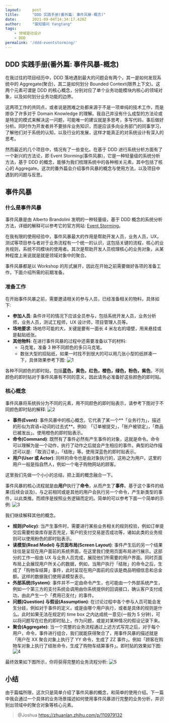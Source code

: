 ```yaml
---
layout:     post
title:      "DDD 实践手册(番外篇: 事件风暴-概念)"
date:       2021-09-04T14:34:17.420Z
author:     "猿知猿问 Yangtang"
tags:
    - 领域驱动设计
    - DDD
permalink: '/ddd-eventstorming/'
---
```


## DDD 实践手册(番外篇: 事件风暴-概念)
在我过往的项目经历中，DDD 落地遇到最大的问题会有两个，其一是如何发现系统中的 Aggregate(聚合)，其二是如何划分 Bounded Context(限界上下文)。这两个元素可谓是 DDD 的核心概念，分别对应了单个业务功能模块内核心的领域对象，以及如何划分业务功能的边界。

这两项工作的共同点，或者说是困难之处都来源于不是一项单纯的技术工作，而是掺杂了许多对于 Domain Knowledge 的理解。我自己并没有什么成型的方法论或是特定的模式来解决这一问题，可能唯一的建议就是多思考，多写代码，事后做好分析。同时作为开发者并不要排斥业务知识，而是应该多向业务部门的同事学习，了解他们对于系统的认知，以及行业的发展，这样才能真正的对系统设计有深入的思考。

然而最近的几个项目中，情况有了一些变化。在基于 DDD 进行系统分析方面有了一个新兴的方法论，即 Event Storming(事件风暴)，它是一种轻量级的系统分析方法，基于 DDD 的概念，能够为我们梳理系统中的各种相关元素，其中包括了核心的 Aggregate。这次的番外篇会介绍事件风暴的概念与使用方法，以及项目中遇到的问题与反思。

## 事件风暴
### 什么是事件风暴
事件风暴是由 Alberto Brandolini 发明的一种轻量级，基于 DDD 概念的系统分析方法，详细的解释可以参考它的官方网站: [Event Storming](https://www.eventstorming.com/)。

在我有限的使用经验中，事件风暴最大的作用是帮助开发人员，业务人员，UX，测试等项目参与者对于业务流程有一个统一的认识，这包括关键的流程，核心的业务规则，系统不同模块的使用者。其次是帮助开发人员梳理核心的业务对象，从某种程度上来说就是就是领域对象中的聚合。

事件风暴都是以 Workshop 的形式展开，因此在开始之前需要做好各项的准备工作，下面介绍所需的前期准备。

### 准备工作
在开始事件风暴之前，需要邀请相关的参与人员，已经准备相关的物料，具体如下:

* **参加人员**: 条件许可的情况下应该全员参与，包括系统开发人员，业务分析师，业务人员，测试工程师，UX 设计师，项目管理人员等。
* **场地要求**: 场地尽可能的大，关键是要有一面长 4 米左右的墙壁，用来悬挂或是黏贴纸张。
* **其他物料**: 在进行事件风暴的过程中还需要准备以下的材料:
   * 马克笔，准备 3 种不同颜色的多只马克笔。
   * 数张大型的招贴纸，如果一时找不到很大的可以用几张小型的纸拼凑一下，具体效果参考下图:
![1](../wp-content/uploads/2021/09/ddd-eventstorming-1.jpg)

各种不同颜色的即时贴，包括**蓝色，黄色，红色，橙色，绿色，粉色，紫色**，不同颜色的即时贴对于事件风暴有不同的意义，因此请务必准备好这些颜色的即时贴。

### 核心概念
事件风暴将系统拆分为不同的元素，用不同颜色的即时贴表示，请参考下图对于不同颜色即时贴的解释:
![2](../wp-content/uploads/2021/09/ddd-eventstorming-2.jpg)

* **事件(Event)**: 事件风暴中的核心概念，它代表了某一个**「业务行为」，描述的形似为宾语+动词的过去式**。例如: 「订单被提交」，「账户被锁定」，「商品已被发出」。使用橙色的即时贴表示。
* **命令(Command)**: 既然有了事件必然有产生事件的对象，这就是命令。命令可以理解为是一个动作，执行了动作之后就会产生相应的事件。典型的动作描述可以是: 「取消订单」，「结账」等。使用深蓝色的即时贴表示。
* **用户(User 或 Actor)**: 同样的命令也是由对象执行的，这称之为用户。这里的用户一般是指自然人，例如一个电子购物网站的顾客。

这里我们先做一个小小的总结，把上面的概念融合一下。

事件风暴的核心流程就是由**用户**执行了**命令**，从而产生了**事件**。基于这个事件的结果(后续会谈及)，与之前相同或是其他的用户会执行另一个命令，产生新类型的事件，以此类推。而顺序是按照业务逻辑而定的。简单的可以参考下面一个简单的示例:
![3](../wp-content/uploads/2021/09/ddd-eventstorming-3.jpg)

我们继续解释其他的概念。

* **规则(Policy)**: 当产生事件时，需要进行某些业务相关的规则校验，例如订单提交后需要检查库存是否充足，客户的支付交易是否成功等，诸如此类的业务规则可以使用粉色的即时贴表示。
* **读模型(Read Model) 与页面布局(Screen Layout)**: 事件产生后的另一个结果往往是呈现在用户面前的系统界面，在这里我们使用页面布局进行展示。这部分的工作一般由 UX 与业务人员完成，展现他们所需要的用户界面。同时页面布局上会展现用户所关心的数据，例如，当用户执行「结账」的命令之后，生成了「购物车结算」事件，此时呈现在用户面前的应该是商品明细信息和总金额。这样的数据我们使用读模型表示。
* **外部系统(System)**: 事件并不一定由命令产生，也可能由一个外部系统产生，例如一个第三方的支付系统会调用由你系统提供的回调接口，确认客户支付成功，由此产生一个「费用已支付」的事件。
* **问题(Question) 与假设(Assumption)**: 在讨论过程中各个参与人员可能会发生分歧，例如对于事件的定义，或是由哪个用户执行，或者是具体的规则是什么。此时如果无法在规定的 time box 之内达成统一意见(一般为 5 分钟)，可以将问题写在红色的即时贴上，作为问题，或是对某种情况的假设记录下来。
* **聚合(Aggregate)**: 当一个完整的业务流程通过上述方式写完之后，对于每个用户，命令，事件进行组合，我们就能获得聚合了，用事件风暴的描述就是「用户在 XX 聚合对象上执行了 YY 命令，生成了 ZZ 事件」。例如「顾客在购物车对象上执行了结账命令，生成了购物车结算事件」。即时贴的效果如下图:
![4](../wp-content/uploads/2021/09/ddd-eventstorming-4.jpg)

最终效果如下图所示，你将获得完整的业务流程分析:
![5](../wp-content/uploads/2021/09/ddd-eventstorming-5.jpg)

## 小结
由于篇幅所限，这次只是简单介绍了事件风暴的概念，和简单的使用介绍。下一篇中我会通过一个具体的业务场景描述如何使用事件风暴进行完整的业务分析，并识别出领域中的聚合对象等核心元素。

> @Joshua https://zhuanlan.zhihu.com/p/110979132